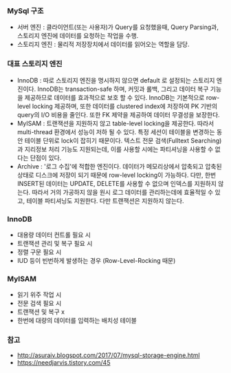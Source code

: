 ### MySql 구조
* 서버 엔진 : 클라이언트(또는 사용자)가 Query를 요청했을때, Query Parsing과, 스토리지 엔진에 데이터를 요청하는 작업을 수행.                                      
* 스토리지 엔진 : 물리적 저장장치에서 데이터를 읽어오는 역할을 담당.

### 대표 스토리지 엔진
* InnoDB : 따로 스토리지 엔진을 명시하지 않으면 default 로 설정되는 스토리지 엔진이다. InnoDB는 transaction-safe 하며, 커밋과 롤백, 그리고 데이터 복구 기능을 제공하므로 데이터를 효과적으로 보호 할 수 있다.
InnoDB는 기본적으로 row-level locking 제공하며, 또한 데이터를 clustered index에 저장하여 PK 기반의 query의 I/O 비용을 줄인다. 또한 FK 제약을 제공하여 데이터 무결성을 보장한다.
* MyISAM : 트랜잭션을 지원하지 않고 table-level locking을 제공한다. 따라서 multi-thread 환경에서 성능이 저하 될 수 있다. 특정 세션이 테이블을 변경하는 동안 테이블 단위로 lock이 잡히기 때문이다.
텍스트 전문 검색(Fulltext Searching)과 지리정보 처리 기능도 지원되는데, 이를 사용할 시에는 파티셔닝을 사용할 수 없다는 단점이 있다.
* Archive : '로그 수집'에 적합한 엔진이다. 데이터가 메모리상에서 압축되고 압축된 상태로 디스크에 저장이 되기 때문에 row-level locking이 가능하다.
다만, 한번 INSERT된 데이터는 UPDATE, DELETE를 사용할 수 없으며 인덱스를 지원하지 않는다. 따라서 거의 가공하지 않을 원시 로그 데이터를 관리하는데에 효율적일 수 있고, 테이블 파티셔닝도 지원한다. 다만 트랜잭션은 지원하지 않는다.

### InnoDB
* 대용량 데이터 컨트롤 필요 시
* 트랜잭션 관리 및 복구 필요 시
* 정렬 구문 필요 시
* IUD 등이 빈번하게 발생하는 경우 (Row-Level-Rocking 때문)

### MyISAM
* 읽기 위주 작업 시
* 전문 검색 필요 시
* 트랜잭션 및 복구 x
* 한번에 대량의 데이터를 입력하는 배치성 테이블

### 참고
* http://asuraiv.blogspot.com/2017/07/mysql-storage-engine.html
* https://needjarvis.tistory.com/45